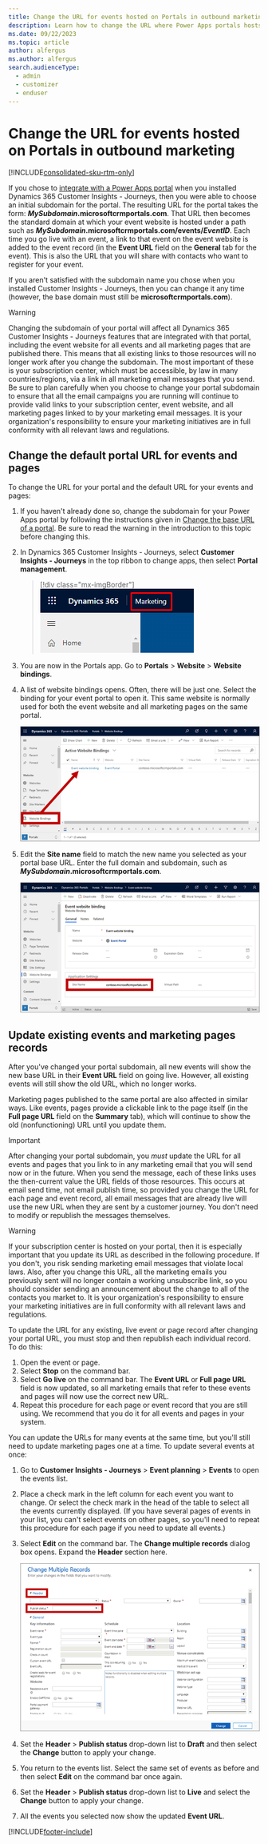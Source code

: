 ```yaml
---
title: Change the URL for events hosted on Portals in outbound marketing
description: Learn how to change the URL where Power Apps portals hosts your events in outbound marketing.
ms.date: 09/22/2023
ms.topic: article
author: alfergus
ms.author: alfergus
search.audienceType: 
  - admin
  - customizer
  - enduser
---
```


# Change the URL for events hosted on Portals in outbound marketing

[!INCLUDE[consolidated-sku-rtm-only](./includes/consolidated-sku-rtm-only.md)]

If you chose to [integrate with a Power Apps portal](portal-optional.md) when you installed Dynamics 365 Customer Insights - Journeys, then you were able to choose an initial subdomain for the portal. The resulting URL for the portal takes the form: **_MySubdomain_.microsoftcrmportals.com**. That URL then becomes the standard domain at which your event website is hosted under a path such as **_MySubdomain_.microsoftcrmportals.com/events/_EventID_**. Each time you go live with an event, a link to that event on the event website is added to the event record (in the **Event URL** field on the **General** tab for the event). This is also the URL that you will share with contacts who want to register for your event.

If you aren't satisfied with the subdomain name you chose when you installed Customer Insights - Journeys, then you can change it any time (however, the base domain must still be **microsoftcrmportals.com**).

> [!WARNING]
> Changing the subdomain of your portal will affect all Dynamics 365 Customer Insights - Journeys features that are integrated with that portal, including the event website for all events and all marketing pages that are published there. This means that all existing links to those resources will no longer work after you change the subdomain. The most important of these is your subscription center, which must be accessible, by law in many countries/regions, via a link in all marketing email messages that you send. Be sure to plan carefully when you choose to change your portal subdomain to ensure that all the email campaigns you are running will continue to provide valid links to your subscription center, event website, and all marketing pages linked to by your marketing email messages. It is your organization's responsibility to ensure your marketing initiatives are in full conformity with all relevant laws and regulations.

## Change the default portal URL for events and pages

To change the URL for your portal and the default URL for your events and pages:

1. If you haven't already done so, change the subdomain for your Power Apps portal by following the instructions given in [Change the base URL of a portal](/powerapps/maker/portals/admin/change-base-url). Be sure to read the warning in the introduction to this topic before changing this.

1. In Dynamics 365 Customer Insights - Journeys, select **Customer Insights - Journeys** in the top ribbon to change apps, then select **Portal management**.

    > [!div class="mx-imgBorder"]
    > ![Open the Portals app.](media/app-selector-portals2.png)

1. You are now in the Portals app. Go to **Portals** > **Website** > **Website bindings**.

1. A list of website bindings opens. Often, there will be just one. Select the binding for your event portal to open it. This same website is normally used for both the event website and all marketing pages on the same portal.

    ![Open your event website binding.](media/event-website-binding.png "Open your event website binding")

1. Edit the **Site name** field to match the new name you selected as your portal base URL. Enter the full domain and subdomain, such as **_MySubdomain_.microsoftcrmportals.com**.

    ![Edit the site name for your binding.](media/event-website-site-name.png "Edit the site name for your binding")


## Update existing events and marketing pages records

After you've changed your portal subdomain, all new events will show the new base URL in their **Event URL** field on going live. However, all existing events will still show the old URL, which no longer works.

Marketing pages published to the same portal are also affected in similar ways. Like events, pages provide a clickable link to the page itself (in the **Full page URL** field on the **Summary** tab), which will continue to show the old (nonfunctioning) URL until you update them.

> [!IMPORTANT]
> After changing your portal subdomain, you _must_ update the URL for all events and pages that you link to in any marketing email that you will send now or in the future. When you send the message, each of these links uses the then-current value the URL fields of those resources. This occurs at email send time, not email publish time, so provided you change the URL for each page and event record, all email messages that are already live will use the new URL when they are sent by a customer journey. You don't need to modify or republish the messages themselves.

> [!WARNING]
> If your subscription center is hosted on your portal, then it is especially important that you update its URL as described in the following procedure. If you don't, you risk sending marketing email messages that violate local laws. Also, after you change this URL, all the marketing emails you previously sent will no longer contain a working unsubscribe link, so you should consider sending an announcement about the change to all of the contacts you market to. It is your organization's responsibility to ensure your marketing initiatives are in full conformity with all relevant laws and regulations.

To update the URL for any existing, live event or page record after changing your portal URL, you must stop and then republish each individual record. To do this:

1. Open the event or page.
1. Select **Stop** on the command bar.
1. Select **Go live** on the command bar. The **Event URL** or **Full page URL** field is now updated, so all marketing emails that refer to these events and pages will now use the correct new URL.
1. Repeat this procedure for each page or event record that you are still using. We recommend that you do it for all events and pages in your system.

You can update the URLs for many events at the same time, but you'll still need to update marketing pages one at a time. To update several events at once:

1. Go to **Customer Insights - Journeys** > **Event planning** > **Events** to open the events list.

1. Place a check mark in the left column for each event you want to change. Or select the check mark in the head of the table to select all the events currently displayed. (If you have several pages of events in your list, you can't select events on other pages, so you'll need to repeat this procedure for each page if you need to update all events.)

1. Select **Edit** on the command bar. The **Change multiple records** dialog box opens. Expand the **Header** section here.

    ![The publish-status setting.](media/change-multiple-records.png "The publish-status setting")

1. Set the **Header** > **Publish status** drop-down list to **Draft** and then select the **Change** button to apply your change.

1. You return to the events list. Select the same set of events as before and then select **Edit** on the command bar once again.

1. Set the **Header** > **Publish status** drop-down list to **Live** and select the **Change** button to apply your change.

1. All the events you selected now show the updated **Event URL**.

[!INCLUDE[footer-include](./includes/footer-banner.md)]
